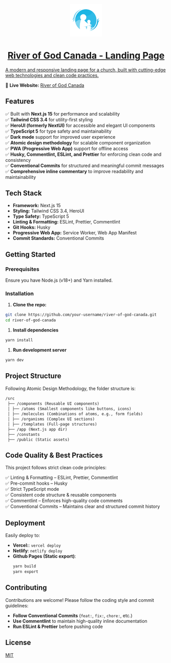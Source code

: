 <p align="center">
  <a href="https://heroui.com">
      <img width="20%" src="https://raw.githubusercontent.com/ericshuk/river-of-god-canada/refs/heads/main/public/icons/android/android-launchericon-192-192.png" alt="River of God Canada" />
      <h1 align="center">River of God Canada - Landing Page</h1>
    <p>A modern and responsive landing page for a church, built with cutting-edge web
technologies and clean code practices.</p>
  </a>
</p>

🔗 **Live Website:**
[River of God Canada](https://riverofgodcanada.ericshuk.dev)

## **Features**

✅ Built with **Next.js 15** for performance and scalability  
✅ **Tailwind CSS 3.4** for utility-first styling  
✅ **HeroUI (formerly NextUI)** for accessible and elegant UI components  
✅ **TypeScript 5** for type safety and maintainability  
✅ **Dark mode** support for improved user experience  
✅ **Atomic design methodology** for scalable component organization  
✅ **PWA (Progressive Web App)** support for offline access  
✅ **Husky, Commentlint, ESLint, and Prettier** for enforcing clean code and
consistency  
✅ **Conventional Commits** for structured and meaningful commit messages  
✅ **Comprehensive inline commentary** to improve readability and
maintainability

## **Tech Stack**

- **Framework:** Next.js 15
- **Styling:** Tailwind CSS 3.4, HeroUI
- **Type Safety:** TypeScript 5
- **Linting & Formatting:** ESLint, Prettier, Commentlint
- **Git Hooks:** Husky
- **Progressive Web App:** Service Worker, Web App Manifest
- **Commit Standards:** Conventional Commits

## **Getting Started**

### **Prerequisites**

Ensure you have Node.js (v18+) and Yarn installed.

### **Installation**

1. **Clone the repo:**

```sh
git clone https://github.com/your-username/river-of-god-canada.git
cd river-of-god-canada
```

1. **Install dependencies**

```sh
yarn install
```

1. **Run development server**

```sh
yarn dev
```

## Project Structure

Following Atomic Design Methodology, the folder structure is:

```
/src
 ├── /components (Reusable UI components)
 │ ├── /atoms (Smallest components like buttons, icons)
 │ ├── /molecules (Combinations of atoms, e.g., form fields)
 │ ├── /organisms (Complex UI sections)
 │ ├── /templates (Full-page structures)
 ├── /app (Next.js app dir)
 ├── /constants
 ├── /public (Static assets)
```

## Code Quality & Best Practices

This project follows strict clean code principles:

✅ Linting & Formatting – ESLint, Prettier, Commentlint  
✅ Pre-commit hooks – Husky  
✅ Strict TypeScript mode  
✅ Consistent code structure & reusable components  
✅ Commentlint – Enforces high-quality code comments  
✅ Conventional Commits – Maintains clear and structured commit history

## **Deployment**

Easily deploy to:

- **Vercel:**: `vercel deploy`
- **Netlify**: `netlify deploy`
- **Github Pages (Static export)**:
  ```sh
  yarn build
  yarn export
  ```

## **Contributing**

Contributions are welcome! Please follow the coding style and commit guidelines:

- **Follow Conventional Commits** (`feat:`, `fix:`, `chore:`, etc.)
- **Use Commentlint** to maintain high-quality inline documentation
- **Run ESLint & Prettier** before pushing code

## License

[MIT](https://choosealicense.com/licenses/mit/)
